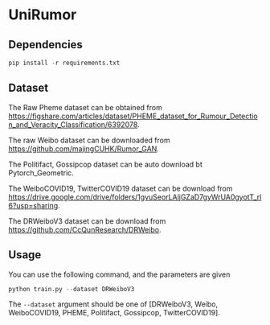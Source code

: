 # UniRumor

## Dependencies

```python
pip install -r requirements.txt
```

## Dataset
The Raw Pheme dataset can be obtained from https://figshare.com/articles/dataset/PHEME_dataset_for_Rumour_Detection_and_Veracity_Classification/6392078.

The raw Weibo dataset can be downloaded from https://github.com/majingCUHK/Rumor_GAN.

The Politifact, Gossipcop dataset can be auto download bt Pytorch_Geometric.

The WeiboCOVID19, TwitterCOVID19 dataset can be download from https://drive.google.com/drive/folders/1gvuSeorLAljGZaD7gyWrUA0gyotT_rl6?usp=sharing.

The DRWeiboV3 dataset can be download from https://github.com/CcQunResearch/DRWeibo.

## Usage

You can use the following command, and the parameters are given

```python
python train.py --dataset DRWeiboV3
```

The `--dataset` argument should be one of [DRWeiboV3, Weibo, WeiboCOVID19, PHEME, Politifact, Gossipcop, TwitterCOVID19].
